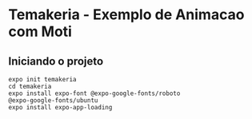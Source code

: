 # Temakeria - Exemplo de Animacao com Moti

## Iniciando o projeto
```
expo init temakeria
cd temakeria
expo install expo-font @expo-google-fonts/roboto
@expo-google-fonts/ubuntu
expo install expo-app-loading
```